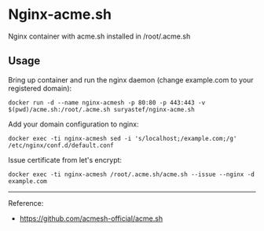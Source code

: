# Nginx-acme.sh

Nginx container with acme.sh installed in /root/.acme.sh

## Usage

Bring up container and run the nginx daemon (change example.com to your registered domain):

```
docker run -d --name nginx-acmesh -p 80:80 -p 443:443 -v $(pwd)/acme.sh:/root/.acme.sh suryastef/nginx-acme.sh
```

Add your domain configuration to nginx: 

```
docker exec -ti nginx-acmesh sed -i 's/localhost;/example.com;/g' /etc/nginx/conf.d/default.conf
```

Issue certificate from let's encrypt:

```
docker exec -ti nginx-acmesh /root/.acme.sh/acme.sh --issue --nginx -d example.com
```

---

Reference:

- https://github.com/acmesh-official/acme.sh